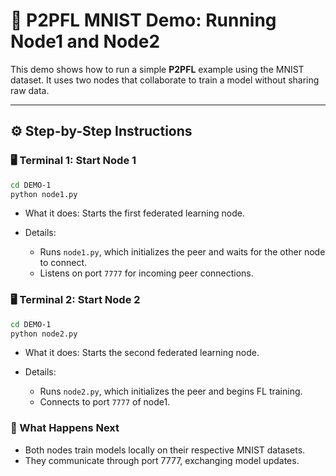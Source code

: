 # 🧪 P2PFL MNIST Demo: Running Node1 and Node2

This demo shows how to run a simple **P2PFL** example using the MNIST dataset. It uses two nodes that collaborate to train a model without sharing raw data.

---

## ⚙️ Step-by-Step Instructions

### 🖥️ Terminal 1: Start Node 1

```bash
cd DEMO-1
python node1.py
```

- What it does:
Starts the first federated learning node.

- Details:
    - Runs `node1.py`, which initializes the peer and waits for the other node to connect.
    - Listens on port `7777` for incoming peer connections.

### 🖥️  Terminal 2: Start Node 2

```bash
cd DEMO-1
python node2.py
```

- What it does:
Starts the second federated learning node.

- Details:
    - Runs `node2.py`, which initializes the peer and begins FL training.
    - Connects to port `7777` of node1.

### 🔁 What Happens Next
- Both nodes train models locally on their respective MNIST datasets.
- They communicate through port 7777, exchanging model updates.
